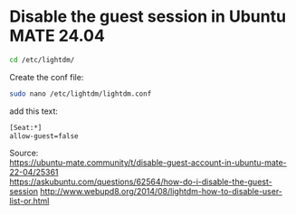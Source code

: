 # Disable the guest session in Ubuntu MATE 24.04

```bash
cd /etc/lightdm/
```

Create the conf file:

```bash
sudo nano /etc/lightdm/lightdm.conf
```

add this text:

```bash
[Seat:*]
allow-guest=false
```

Source:  
<https://ubuntu-mate.community/t/disable-guest-account-in-ubuntu-mate-22-04/25361>  
<https://askubuntu.com/questions/62564/how-do-i-disable-the-guest-session>
<http://www.webupd8.org/2014/08/lightdm-how-to-disable-user-list-or.html>